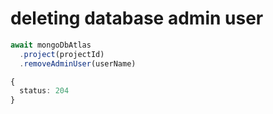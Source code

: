 # deleting database admin user

``` typescript
await mongoDbAtlas
  .project(projectId)
  .removeAdminUser(userName)
```

``` typescript
{
  status: 204
}
```
